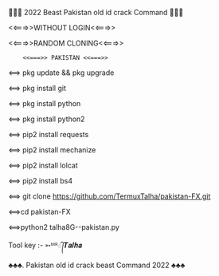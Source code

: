 💋💋💋 2022 Beast Pakistan old id crack Command 💋💋💋

<<===>>WITHOUT LOGIN<<===>>

<<===>>RANDOM CLONING<<===>>

        <<===>> PAKISTAN <<===>>

<==> pkg update && pkg upgrade 

<==> pkg install git 

<==> pkg install python

<==> pkg install python2 

<==> pip2 install requests

<==> pip2 install mechanize 

<==> pip2 install lolcat

<==> pip2 install bs4

<==> git clone https://github.com/TermuxTalha/pakistan-FX.git

<==>cd pakistan-FX

<==>python2 talha8G--pakistan.py

Tool key :-  ➳ᴹᴿ᭄𝑻𝒂𝒍𝒉𝒂

♣♣♣.  Pakistan old id crack beast Command 2022 ♣♣♣
